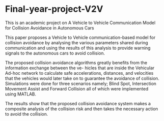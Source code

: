 # Final-year-project-V2V
This is an academic project on A Vehicle to Vehicle Communication Model for Collision Avoidance in Autonomous Cars

This paper proposes a Vehicle to Vehicle communication-based model for collision avoidance
by analysing the various parameters shared during communication and using the results of this
analysis to provide warning signals to the autonomous cars to avoid collision. 

The proposed collision avoidance algorithms greatly benefits from the information exchange between the ve-
hicles that are inside the Vehicular Ad-hoc network to calculate safe accelerations, distances,
and velocities that the vehicles would later take on to guarantee the avoidance of collision.
Simulations were done for three scenarios namely; Blind Spot, Intersection Movement Assist
and Forward Collision all of which were implemented using MATLAB. 

The results show that the proposed collision avoidance system makes a composite analysis of the collision risk and
then takes the necessary action to avoid the collision.

